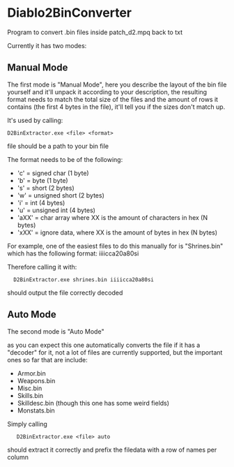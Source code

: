 # Diablo2BinConverter
Program to convert .bin files inside patch_d2.mpq back to txt

Currently it has two modes:

## Manual Mode
The first mode is "Manual Mode", here you describe the layout of the bin file yourself and it'll unpack it according to your description, the resulting format needs to match the total size of the files and the amount of rows it contains (the first 4 bytes in the file), it'll tell you if the sizes don't match up.

It's used by calling:

```
D2BinExtractor.exe <file> <format>
```
file should be a path to your bin file

The format needs to be of the following:

- 'c' = signed char  (1 byte)
- 'b' = byte  (1 byte)
- 's' = short  (2 bytes)
- 'w' = unsigned short  (2 bytes)
- 'i' = int  (4 bytes)
- 'u' = unsigned int  (4 bytes)
- 'aXX' = char array where XX is the amount of characters in hex (N bytes)
- 'xXX' = ignore data, where XX is the amount of bytes in hex (N bytes)

For example, one of the easiest files to do this manually for is "Shrines.bin" which has the following format: iiiicca20a80si

Therefore calling it with:
```
  D2BinExtractor.exe shrines.bin iiiicca20a80si
```
should output the file correctly decoded


## Auto Mode
The second mode is "Auto Mode"

as you can expect this one automatically converts the file if it has a "decoder" for it, not a lot of files are currently supported, but the important ones so far that are include:

- Armor.bin
- Weapons.bin
- Misc.bin
- Skills.bin
- Skilldesc.bin (though this one has some weird fields)
- Monstats.bin


Simply calling 
```
   D2BinExtractor.exe <file> auto
  ```
should extract it correctly and prefix the filedata with a row of names per column


